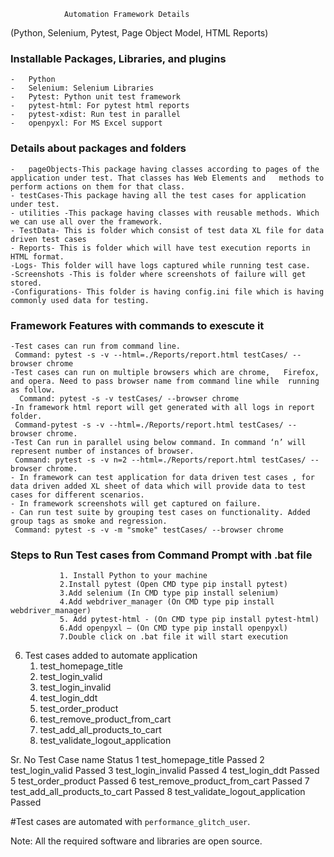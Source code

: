                 Automation Framework Details
(Python, Selenium, Pytest, Page Object Model, HTML Reports)
###	Installable Packages, Libraries, and plugins 
    - 	Python
    -   Selenium: Selenium Libraries
    - 	Pytest: Python unit test framework
    -	pytest-html: For pytest html reports
    -	pytest-xdist: Run test in parallel
    -	openpyxl: For MS Excel support


 
###	Details about packages and folders
    -	pageObjects-This package having classes according to pages of the application under test. That classes has Web Elements and   methods to perform actions on them for that class.
    - testCases-This package having all the test cases for application under test.
    - utilities -This package having classes with reusable methods. Which we can use all over the framework.
	- TestData- This is folder which consist of test data XL file for data driven test cases
    - Reports- This is folder which will have test execution reports in HTML format.
    -Logs- This folder will have logs captured while running test case.
    -Screenshots -This is folder where screenshots of failure will get stored.
    -Configurations- This folder is having config.ini file which is having commonly used data for testing.

###	Framework Features with commands to exescute it
 	-Test cases can run from command line.
     Command: pytest -s -v --html=./Reports/report.html testCases/ --browser chrome
    -Test cases can run on multiple browsers which are chrome,   Firefox, and opera. Need to pass browser name from command line while  running as follow.
      Command: pytest -s -v testCases/ --browser chrome
	-In framework html report will get generated with all logs in report folder.
     Command-pytest -s -v --html=./Reports/report.html testCases/ --browser chrome.
    -Test Can run in parallel using below command. In command ‘n’ will represent number of instances of browser.
     Command: pytest -s -v n=2 --html=./Reports/report.html testCases/ --browser chrome.
    - In framework can test application for data driven test cases , for data driven added XL sheet of data which will provide data to test cases for different scenarios.
    - In framework screenshots will get captured on failure.
    - Can run test suite by grouping test cases on functionality. Added group tags as smoke and regression.
     Command: pytest -s -v -m "smoke" testCases/ --browser chrome

### Steps to Run Test cases from Command Prompt with .bat file
               1. Install Python to your machine 
               2.Install pytest (Open CMD type pip install pytest)
               3.Add selenium (In CMD type pip install selenium)
               4.Add webdriver_manager (On CMD type pip install webdriver_manager)
               5. Add pytest-html - (On CMD type pip install pytest-html)
               6.Add openpyxl – (On CMD type pip install openpyxl) 
               7.Double click on .bat file it will start execution




 6. Test cases added to automate application           
     1.	test_homepage_title
     2.	test_login_valid
     3.	test_login_invalid
     4.	test_login_ddt
     5.	test_order_product
     6.	test_remove_product_from_cart    
     7.	test_add_all_products_to_cart 
     8.	test_validate_logout_application

Sr. No	Test Case name	Status
1	test_homepage_title	Passed
2	test_login_valid	Passed
3	test_login_invalid	Passed
4	test_login_ddt	Passed
5	test_order_product	Passed
6	test_remove_product_from_cart	Passed
7	test_add_all_products_to_cart	Passed
8	test_validate_logout_application	Passed

#Test cases are automated with `performance_glitch_user`.


Note: All the required software and libraries are open source.
















 








  
   
                          

            


  





                         






 



      



   

       
                  
